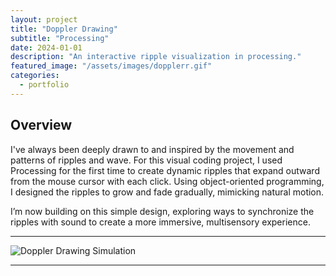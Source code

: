 ```yaml
---
layout: project
title: "Doppler Drawing"
subtitle: "Processing"
date: 2024-01-01
description: "An interactive ripple visualization in processing."
featured_image: "/assets/images/dopplerr.gif"
categories:
  - portfolio
---
```


## Overview


I've always been deeply drawn to and inspired by the movement and patterns of ripples and wave. For this visual coding project, I used Processing for the first time to create dynamic ripples that expand outward from the mouse cursor with each click. Using object-oriented programming, I designed the ripples to grow and fade gradually, mimicking natural motion.

I’m now building on this simple design, exploring ways to synchronize the ripples with sound to create a more immersive, multisensory experience.

---

<!-- ![Doppler Drawing Simulation](/assets/images/dopplerr.gif) -->
![Doppler Drawing Simulation]({{site.baseurl}}/assets/images/dopplerr.gif) 

---
